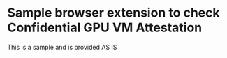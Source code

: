 # Sample browser extension to check Confidential GPU VM Attestation

This is a sample and is provided AS IS
